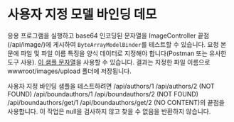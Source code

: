 # <a name="custom-model-binding-demo"></a>사용자 지정 모델 바인딩 데모

응용 프로그램을 실행하고 base64 인코딩된 문자열을 ImageController 끝점(/api/image/)에 게시하여 `ByteArrayModelBinder`를 테스트할 수 있습니다. 요청 본문에 파일 및 파일 이름 특징을 양식 데이터로 지정해야 합니다(Postman 또는 유사한 도구 사용). [이 샘플 문자열](Base64String.txt)을 사용할 수 있습니다. 결과는 지정한 파일 이름으로 wwwroot/images/upload 폴더에 저장됩니다.

사용자 지정 바인딩 샘플을 테스트하려면 /api/authors/1 /api/authors/2 (NOT FOUND) /api/boundauthors/1 /api/boundauthors/2 (NOT FOUND) /api/boundauthors/get/1 /api/boundauthors/get/2 (NO CONTENT)의 끝점을 사용합니다. 이 작업은 null을 검사하지 않고 찾을 수 없음을 반환하지 않습니다.

